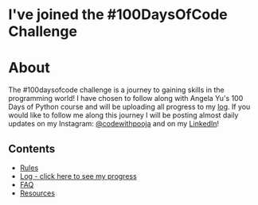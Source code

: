 # I've joined the #100DaysOfCode Challenge
# About
The #100daysofcode challenge is a journey to gaining skills in the programming world! I have chosen to follow along with Angela Yu's 100 Days of Python course and will be uploading all progress to my [log](log.md). If you would like to follow me along this journey I will be posting almost daily updates on my Instagram: [@codewithpooja](instagram.com/codewithpooja) and on my [LinkedIn](linkedin.in/poojanagrecha)! 

## Contents

* [Rules](rules.md)
* [Log - click here to see my progress](log.md)
* [FAQ](FAQ.md)
* [Resources](resources.md)



